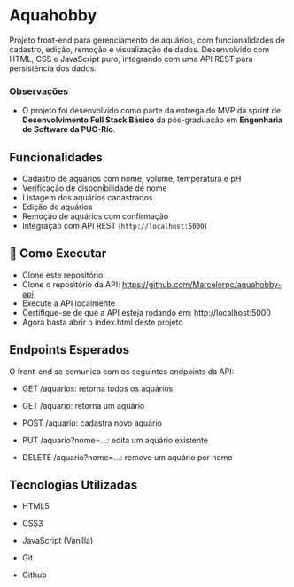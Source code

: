 # Aquahobby

Projeto front-end para gerenciamento de aquários, com funcionalidades de cadastro, edição, remoção e visualização de dados. Desenvolvido com HTML, CSS e JavaScript puro, integrando com uma API REST para persistência dos dados.

### Observações

- O projeto foi desenvolvido como parte da entrega do MVP da sprint de **Desenvolvimento Full Stack Básico** da pós-graduação em **Engenharia de Software da PUC-Rio**.

## Funcionalidades

- Cadastro de aquários com nome, volume, temperatura e pH
- Verificação de disponibilidade de nome
- Listagem dos aquários cadastrados
- Edição de aquários
- Remoção de aquários com confirmação
- Integração com API REST (`http://localhost:5000`)

## 🚀 Como Executar
- Clone este repositório
- Clone o repositório da API: https://github.com/Marcelorpc/aquahobby-api
- Execute a API localmente
- Certifique-se de que a API esteja rodando em: http://localhost:5000
- Agora basta abrir o index.html deste projeto

## Endpoints Esperados
O front-end se comunica com os seguintes endpoints da API:

- GET /aquarios: retorna todos os aquários

- GET /aquario: retorna um aquário

- POST /aquario: cadastra novo aquário

- PUT /aquario?nome=...: edita um aquário existente

- DELETE /aquario?nome=...: remove um aquário por nome

## Tecnologias Utilizadas
- HTML5

- CSS3

- JavaScript (Vanilla)

- Git

- Github